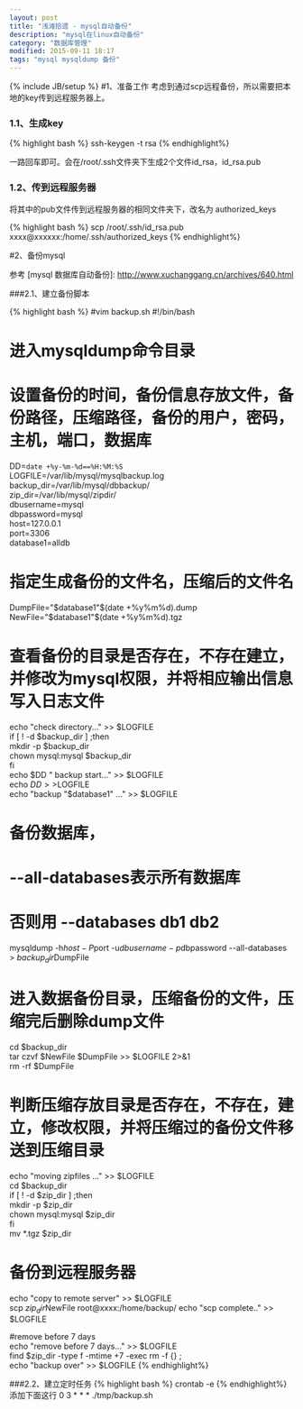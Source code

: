 ```yaml
---
layout: post
title: "浅滩拾遗 - mysql自动备份"
description: "mysql在linux自动备份"
category: "数据库管理"
modified: 2015-09-11 18:17
tags: "mysql mysqldump 备份"
---
```

{% include JB/setup %}
#1、准备工作
 考虑到通过scp远程备份，所以需要把本地的key传到远程服务器上。
### 1.1、生成key

{% highlight bash %} 
	ssh-keygen -t rsa
{% endhighlight%}

一路回车即可。会在/root/.ssh文件夹下生成2个文件id_rsa，id_rsa.pub


### 1.2、传到远程服务器
将其中的pub文件传到远程服务器的相同文件夹下，改名为
authorized_keys

{% highlight bash %} 
scp /root/.ssh/id_rsa.pub xxxx@xxxxxx:/home/.ssh/authorized_keys
{% endhighlight%} 

#2、备份mysql
	
参考 [mysql 数据库自动备份]: <http://www.xuchanggang.cn/archives/640.html>

###2.1、建立备份脚本

{% highlight bash %} 
#vim backup.sh
#!/bin/bash  
  
# 进入mysqldump命令目录  
  
# 设置备份的时间，备份信息存放文件，备份路径，压缩路径，备份的用户，密码，主机，端口，数据库  
DD=`date +%y-%m-%d==%H:%M:%S`  
LOGFILE=/var/lib/mysql/mysqlbackup.log  
backup_dir=/var/lib/mysql/dbbackup/  
zip_dir=/var/lib/mysql/zipdir/  
dbusername=mysql  
dbpassword=mysql   
host=127.0.0.1  
port=3306   
database1=alldb  
  
# 指定生成备份的文件名，压缩后的文件名  
DumpFile="$database1"$(date +%y%m%d).dump  
NewFile="$database1"$(date +%y%m%d).tgz  
  
# 查看备份的目录是否存在，不存在建立，并修改为mysql权限，并将相应输出信息写入日志文件  
echo "check directory..." >> $LOGFILE  
if [ ! -d $backup_dir ] ;then  
  mkdir -p $backup_dir  
  chown mysql:mysql $backup_dir  
fi  
echo $DD " backup start..." >> $LOGFILE  
echo $DD >>$LOGFILE  
echo "backup "$database1" ..." >> $LOGFILE  
  
# 备份数据库，
# --all-databases表示所有数据库 
# 否则用 --databases db1 db2
mysqldump -h$host -P$port -u$dbusername -p$dbpassword --all-databases > $backup_dir$DumpFile  
 
  
# 进入数据备份目录，压缩备份的文件，压缩完后删除dump文件  
cd $backup_dir  
tar czvf $NewFile $DumpFile >> $LOGFILE 2>&1  
rm -rf $DumpFile  
  
# 判断压缩存放目录是否存在，不存在，建立，修改权限，并将压缩过的备份文件移送到压缩目录  
echo "moving zipfiles ..." >> $LOGFILE  
cd $backup_dir  
if [ ! -d $zip_dir ] ;then  
  mkdir -p $zip_dir  
  chown mysql:mysql $zip_dir  
fi  
 mv *.tgz  $zip_dir  
  
# 备份到远程服务器 
echo "copy to remote server" >> $LOGFILE  
scp $zip_dir$NewFile root@xxxx:/home/backup/
echo "scp complete.." >> $LOGFILE  

#remove before 7 days  
echo "remove before 7 days..." >> $LOGFILE  
find $zip_dir -type f -mtime +7 -exec rm -f {} \;  
echo "backup over" >> $LOGFILE 
{% endhighlight%} 

###2.2、建立定时任务
{% highlight bash %} 
crontab -e
{% endhighlight%} 
添加下面这行
0 3 * * * ./tmp/backup.sh